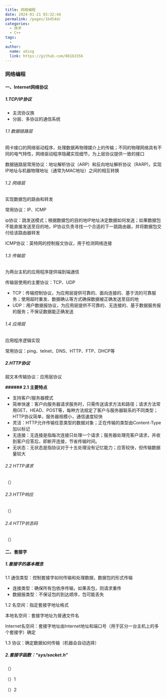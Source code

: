 ```yaml
---
title: 网络编程
date: 2024-01-21 03:32:44
permalink: /pages/1b454d/
categories:
  - 技术
  - C++
tags:
  - 
author: 
  name: aXing
  link: https://github.com/08163356
---
```

### 网络编程

#### 一、Internet网络协议

##### 1.TCP/IP协议

- 主流协议族
- 分层、多协议的通信系统

###### 1.1 数据链路层

网卡接口的网络驱动程序，处理数据再物理媒介上的传输；不同的物理网络具有不同的电气特性，网络驱动程序隐藏实现细节，为上层协议提供一致的接口

数据链路层常用协议：地址解析协议（ARP）和反向地址解析协议（RARP)，实现IP地址与机器物理地址（通常为MAC地址）之间的相互转换

###### 1.2 网络层
<!-- more -->

实现数据包的路由和转发

常用协议：IP、ICMP

ip协议：跳发送模式；根据数据包的目的地IP地址决定数据如何发送；如果数据包不能直接发送至目的地，IP协议负责寻找一个合适的下一跳路由器，并将数据包交付给该路由器转发

ICMP协议：英特网的控制报文协议，用于检测网络连接

###### 1.3 传输层

为两台主机的应用程序提供端到端通信

传输层使用的主要协议：TCP、UDP

- TCP：传输控制协议，为应用层提供可靠的、面向连接的、基于流的可靠服务；使用超时重发、数据确认等方式确保数据被正确发送至目的地
- UDP：用户数据报协议，为应用层提供不可靠的、无连接的、基于数据服务报的服务；不保证数据能正确发送

###### 1.4 应用层

应用程序逻辑实现

常用协议：ping、telnet、DNS、HTTP、FTP、DHCP等

##### 2.HTTP协议

超文本传输协议：应用层协议

**###### 2.1 主要特点**

- 支持客户/服务器模式
- 简单快速：客户向服务器请求服务时，只需传送请求方法和路径；请求方法常用GET、HEAD、POST等，每种方法规定了客户与服务器联系的不同类型；HTTP协议简单，服务器规模小，通信速度较快
- 灵活：HTTP允许传输任意类型的数据对象；正在传输的类型由Content-Type加以标记
- 无连接：无连接是指每次连接只处理一个请求；服务器处理完客户请求，并收到客户应答后，即断开连接，节省传输时间。
- 无状态：无状态是指协议对于十五处理没有记忆能力；应答较快，但传输数据量较大



###### 2.2 HTTP请求

（）

###### 2.3 HTTP响应

（）

######  2.4 HTTP状态码

（）

#### 二、套接字 

##### 1.套接字的基本概念

1.1 通信类型：控制套接字如何传输和处理数据，数据包的形式传输

- 连接类型：确保所有包依序传输，如果丢包，则请求重传
- 数据报类型：不保证包的到达顺序，包可能丢失

1.2 名空间：指定套接字地址格式

本地名空间：套接字地址为普通文件名

Internet名空间：套接字地址由Internet地址和端口号（用于区分一台主机上的多个套接字）确定

1.3 协议：确定数据如何传输（机器会自动选择）

##### 2.套接字函数：“sys/socket.h”

 （）

（）1

（）2

